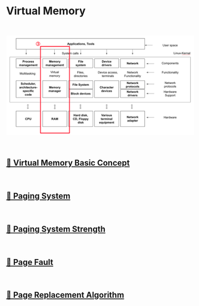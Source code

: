 # Virtual Memory

<br>

![MemoryManagement](image/memory_management.png)

<br>

## [🔗 Virtual Memory Basic Concept](5_1_virtual_memory_basic_concept)

<br>

## [🔗 Paging System](5_2_paging_system)

<br>

## [🔗 Paging System Strength](5_3_paging_system_strength)

<br>

## [🔗 Page Fault](5_4_page_fault)

<br>

## [🔗 Page Replacement Algorithm](5_5_page_replacement_algorithm)

<br>

